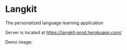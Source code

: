 # Langkit
The personalized language learning application

Server is located at https://langkit-prod.herokuapp.com/

Demo image:

